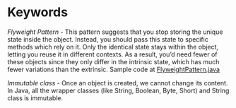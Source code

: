 # Keywords

*Flyweight Pattern* - This pattern suggests that you stop storing the unique state inside the object. Instead, you should pass this state to specific methods which rely on it. Only the identical state stays within the object, letting you reuse it in different contexts. As a result, you’d need fewer of these objects since they only differ in the intrinsic state, which has much fewer variations than the extrinsic. Sample code at [FlyweightPattern.java](https://github.com/recepinanc/effective-java-notes/blob/master/Creating%20and%20Destroying%20Objects/Keywords/FlyweightPattern.java)  
  
*Immutable class* - Once an object is created, we cannot change its content. In Java, all the wrapper classes (like String, Boolean, Byte, Short) and String class is immutable.
